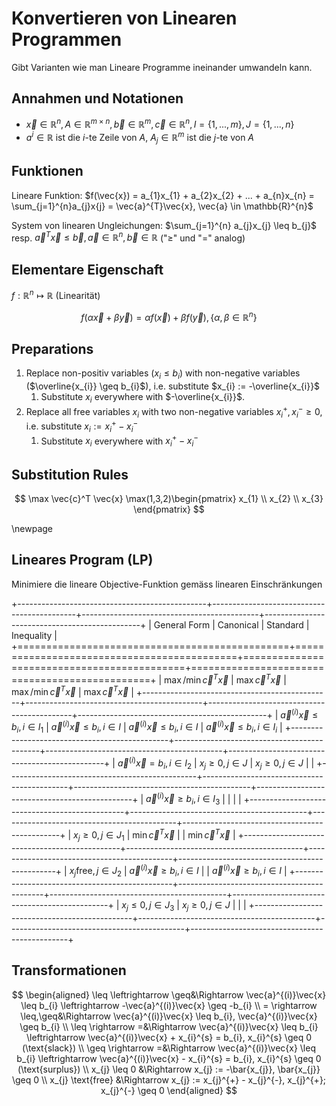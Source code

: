 # Konvertieren von Linearen Programmen

Gibt Varianten wie man Lineare Programme ineinander umwandeln kann.

## Annahmen und Notationen

- $\vec{x} \in \mathbb{R}^{n}, A \in \mathbb{R}^{m \times n}, \vec{b} \in \mathbb{R}^{m}, \vec{c} \in \mathbb{R}^{n}, I = \{1,...,m\}, J = \{1,...,n\}$
- $a^{i} \in \mathbb{R}$ ist die $i$-te Zeile von $A$, $A_{j} \in \mathbb{R}^{m}$ ist die $j$-te von $A$

## Funktionen

Lineare Funktion:
    $f(\vec{x}) = a_{1}x_{1} + a_{2}x_{2} + ... + a_{n}x_{n} = \sum_{j=1}^{n}a_{j}x{j} = \vec{a}^{T}\vec{x}, \vec{a} \in \mathbb{R}^{n}$

System von linearen Ungleichungen:
    $\sum_{j=1}^{n} a_{j}x_{j} \leq b_{j}$ resp. $\vec{a}^{T}\vec{x} \leq \vec{b}, \vec{a} \in \mathbb{R}^{n}, \vec{b} \in \mathbb{R}$
    ("$\geq$" und "$=$" analog)

## Elementare Eigenschaft
$f: \mathbb{R}^{n} \mapsto \mathbb{R}$ (Linearität)

$$
f(\alpha\vec{x} + \beta\vec{y}) = \alpha f(\vec{x}) + \beta f(\vec{y}), \{\alpha, \beta \in \mathbb{R}^{n}\}
$$

## Preparations

1. Replace non-positiv variables ($x_{i} \leq b_{i}$) with non-negative variables ($\overline{x_{i}} \geq b_{i}$), i.e. substitute $x_{i} := -\overline{x_{i}}$
   1. Substitute $x_{i}$ everywhere with $-\overline{x_{i}}$.
2. Replace all free variables $x_{i}$ with two non-negative variables $x^{+}_{i}, x^{-}_{i} \geq 0$, i.e. substitute $x_{i} := x^{+}_{i} - x^{-}_{i}$
   1. Substitute $x_{i}$ everywhere with $x^{+}_{i} - x^{-}_{i}$

## Substitution Rules

$$
\max \vec{c}^T \vec{x} \max(1,3,2)\begin{pmatrix} x_{1} \\ x_{2} \\ x_{3} \end{pmatrix}
$$

\newpage

## Lineares Program (LP)

Minimiere die lineare Objective-Funktion gemäss linearen Einschränkungen

+-----------------------------------------------+--------------------------------------------+--------------------------------------------+-----------------------------------------------+
| General Form                                  | Canonical                                  | Standard                                   | Inequality                                    |
+===============================================+============================================+============================================+===============================================+
| $\max/\min \vec{c}^{T}\vec{x}$                | $\max \vec{c}^{T}\vec{x}$                  | $\max/\min \vec{c}^{T}\vec{x}$             | $\max \vec{c}^{T}\vec{x}$                     |
+-----------------------------------------------+--------------------------------------------+--------------------------------------------+-----------------------------------------------+
| $\vec{a}^{(i)}\vec{x}\leq b_{i}, i \in I_{1}$ | $\vec{a}^{(i)}\vec{x} \leq b_{i}, i \in I$ | $\vec{a}^{(i)}\vec{x} \leq b_{i}, i \in I$ | $\vec{a}^{(i)}\vec{x}\leq b_{i}, i \in I_{i}$ |
+-----------------------------------------------+--------------------------------------------+--------------------------------------------+-----------------------------------------------+
| $\vec{a}^{(i)}\vec{x}=b_{i}, i \in I_{2}$     | $x_{j} \geq 0, j \in J$                    | $x_{j} \geq 0, j \in J$                    |                                               |
+-----------------------------------------------+--------------------------------------------+--------------------------------------------+-----------------------------------------------+
| $\vec{a}^{(i)}\vec{x}\geq b_{i}, i \in I_{3}$ |                                            |                                            |                                               |
+-----------------------------------------------+--------------------------------------------+--------------------------------------------+-----------------------------------------------+
| $x_{j} \geq 0, j \in J_{1}$                   | $\min \vec{c}^{T}\vec{x}$                  |                                            | $\min \vec{c}^{T}\vec{x}$                     |
+-----------------------------------------------+--------------------------------------------+--------------------------------------------+-----------------------------------------------+
| $x_{j} \text{free}, j \in J_{2}$              | $\vec{a}^{(i)}\vec{x} \geq b_{i}, i \in I$ |                                            | $\vec{a}^{(i)}\vec{x} \geq b_{i}, i \in I$    |
+-----------------------------------------------+--------------------------------------------+--------------------------------------------+-----------------------------------------------+
| $x_{j} \leq 0, j \in J_{3}$                   | $x_{j} \geq 0, j \in J$                    |                                            |                                               |
+-----------------------------------------------+--------------------------------------------+--------------------------------------------+-----------------------------------------------+

## Transformationen

$$
\begin{aligned}
    \leq \leftrightarrow \geq&\Rightarrow \vec{a}^{(i)}\vec{x} \leq b_{i} \leftrightarrow -\vec{a}^{(i)}\vec{x} \geq -b_{i} \\
    = \rightarrow \leq,\geq&\Rightarrow \vec{a}^{(i)}\vec{x} \leq b_{i}, \vec{a}^{(i)}\vec{x} \geq b_{i} \\
    \leq \rightarrow =&\Rightarrow \vec{a}^{(i)}\vec{x} \leq b_{i} \leftrightarrow \vec{a}^{(i)}\vec{x} + x_{i}^{s} = b_{i}, x_{i}^{s} \geq 0 (\text{slack}) \\
    \geq \rightarrow =&\Rightarrow \vec{a}^{(i)}\vec{x} \leq b_{i} \leftrightarrow \vec{a}^{(i)}\vec{x} - x_{i}^{s} = b_{i}, x_{i}^{s} \geq 0 (\text{surplus}) \\
    x_{j} \leq 0 &\Rightarrow x_{j} := -\bar{x_{j}}, \bar{x_{j}} \geq 0 \\
    x_{j} \text{free} &\Rightarrow x_{j} := x_{j}^{+} - x_{j}^{-}, x_{j}^{+}; x_{j}^{-} \geq 0
\end{aligned}
$$